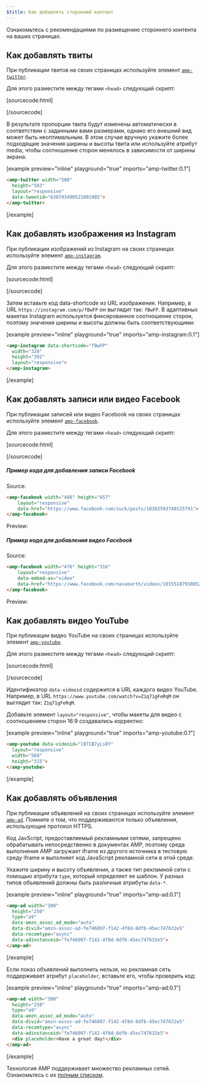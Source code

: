 ```yaml
---
$title: Как добавлять сторонний контент
---
```


Ознакомьтесь с рекомендациями по размещению стороннего контента на ваших страницах.

## Как добавлять твиты

При публикации твитов на своих страницах используйте элемент [`amp-twitter`](../../../../documentation/components/reference/amp-twitter.md).

Для этого разместите между тегами `<head>` следующий скрипт:

[sourcecode:html]
<script async custom-element="amp-twitter" src="https://cdn.ampproject.org/v0/amp-twitter-0.1.js"></script>
[/sourcecode]

В результате пропорции твита будут изменены автоматически в соответствии с заданными вами размерами, однако его внешний вид может быть неоптимальным.
В этом случае вручную укажите более подходящие значения ширины и высоты твита или используйте атрибут media, чтобы соотношение сторон менялось в зависимости от ширины экрана.

[example preview="inline" playground="true" imports="amp-twitter:0.1"]
```html
<amp-twitter width="500"
  height="583"
  layout="responsive"
  data-tweetid="638793490521001985">
</amp-twitter>
```
[/example]

## Как добавлять изображения из Instagram

При публикации изображений из Instagram на своих страницах используйте элемент [`amp-instagram`](../../../../documentation/components/reference/amp-instagram.md).

Для этого разместите между тегами `<head>` следующий скрипт:

[sourcecode:html]
<script async custom-element="amp-instagram" src="https://cdn.ampproject.org/v0/amp-instagram-0.1.js"></script>
[/sourcecode]

Затем вставьте код data-shortcode из URL изображения. Например, в URL `https://instagram.com/p/fBwFP` он выглядит так: `fBwFP`.
В адаптивных макетах Instagram используется фиксированное соотношение сторон, поэтому значения ширины и высоты должны быть соответствующими:

[example preview="inline" playground="true" imports="amp-instagram:0.1"]
```html
<amp-instagram data-shortcode="fBwFP"
  width="320"
  height="392"
  layout="responsive">
</amp-instagram>
```
[/example]

## Как добавлять записи или видео Facebook

При публикации записей или видео Facebook на своих страницах используйте элемент [`amp-facebook`](../../../../documentation/components/reference/amp-facebook.md).

Для этого разместите между тегами `<head>` следующий скрипт:

[sourcecode:html]
<script async custom-element="amp-facebook" src="https://cdn.ampproject.org/v0/amp-facebook-0.1.js"></script>
[/sourcecode]

##### Пример кода для добавления записи Facebook

Source:
```html
<amp-facebook width="486" height="657"
    layout="responsive"
    data-href="https://www.facebook.com/zuck/posts/10102593740125791">
</amp-facebook>
```
Preview:
<amp-facebook width="486" height="657"
    layout="responsive"
    data-href="https://www.facebook.com/zuck/posts/10102593740125791">
</amp-facebook>

##### Пример кода для добавления видео Facebook

Source:
```html
<amp-facebook width="476" height="316"
    layout="responsive"
    data-embed-as="video"
    data-href="https://www.facebook.com/nasaearth/videos/10155187938052139">
</amp-facebook>
```
Preview:
<amp-facebook width="476" height="316"
    layout="responsive"
    data-embed-as="video"
    data-href="https://www.facebook.com/nasaearth/videos/10155187938052139">
</amp-facebook>

## Как добавлять видео YouTube

При публикации видео YouTube на своих страницах используйте элемент [`amp-youtube`](../../../../documentation/components/reference/amp-youtube.md).

Для этого разместите между тегами `<head>` следующий скрипт:

[sourcecode:html]
<script async custom-element="amp-youtube" src="https://cdn.ampproject.org/v0/amp-youtube-0.1.js"></script>
[/sourcecode]

Идентификатор `data-videoid` содержится в URL каждого видео YouTube. Например, в URL `https://www.youtube.com/watch?v=Z1q71gFeRqM` он выглядит так: `Z1q71gFeRqM`.

Добавьте элемент `layout="responsive"`, чтобы макеты для видео с соотношением сторон 16:9 создавались корректно:

[example preview="inline" playground="true" imports="amp-youtube:0.1"]
```html
<amp-youtube data-videoid="lBTCB7yLs8Y"
  layout="responsive"
  width="560"
  height="315">
</amp-youtube>
```
[/example]

## Как добавлять объявления

При публикации объявлений на своих страницах используйте элемент [`amp-ad`](../../../../documentation/components/reference/amp-ad.md).
Помните о том, что поддерживаются только объявления, использующие протокол HTTPS.

Код JavScript, предоставляемый рекламными сетями, запрещено обрабатывать непосредственно в документах AMP,
поэтому среда выполнения AMP загружает iframe из другого источника в тестовую среду iframe и выполняет код JavaScript рекламной сети в этой среде.

Укажите ширину и высоту объявления,
а также тип рекламной сети с помощью атрибута `type`, который определяет ее шаблон.
У разных типов объявлений должны быть различные атрибуты `data-*`.

[example preview="inline" playground="true" imports="amp-ad:0.1"]
```html
<amp-ad width="300"
  height="250"
  type="a9"
  data-amzn_assoc_ad_mode="auto"
  data-divid="amzn-assoc-ad-fe746097-f142-4f8d-8dfb-45ec747632e5"
  data-recomtype="async"
  data-adinstanceid="fe746097-f142-4f8d-8dfb-45ec747632e5">
</amp-ad>
```
[/example]

Если показ объявлений выполнить нельзя, но рекламная сеть поддерживает атрибут `placeholder`, вставьте его, чтобы проверить код:

[example preview="inline" playground="true" imports="amp-ad:0.1"]
```html
<amp-ad width="300"
  height="250"
  type="a9"
  data-amzn_assoc_ad_mode="auto"
  data-divid="amzn-assoc-ad-fe746097-f142-4f8d-8dfb-45ec747632e5"
  data-recomtype="async"
  data-adinstanceid="fe746097-f142-4f8d-8dfb-45ec747632e5">
  <div placeholder>Have a great day!</div>
</amp-ad>
```
[/example]

Технология AMP поддерживает множество рекламных сетей. Ознакомьтесь с их [полным списком](../../../../documentation/components/reference/amp-ad.md#supported-ad-networks).

